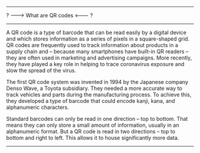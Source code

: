 -----------------------------------------------------------------------------------------------------------------------------------------------------------------
? ---> What are QR codes <--- ?

-----------------------------------------------------------------------------------------------------------------------------------------------------------------

A QR code is a type of barcode that can be read easily by a digital device and which stores information as a series of pixels in a square-shaped grid. QR codes are frequently used to track information about products in a supply chain and – because many smartphones have built-in QR readers – they are often used in marketing and advertising campaigns. More recently, they have played a key role in helping to trace coronavirus exposure and slow the spread of the virus.

The first QR code system was invented in 1994 by the Japanese company Denso Wave, a Toyota subsidiary. They needed a more accurate way to track vehicles and parts during the manufacturing process. To achieve this, they developed a type of barcode that could encode kanji, kana, and alphanumeric characters.

Standard barcodes can only be read in one direction – top to bottom. That means they can only store a small amount of information, usually in an alphanumeric format. But a QR code is read in two directions – top to bottom and right to left. This allows it to house significantly more data.


-----------------------------------------------------------------------------------------------------------------------------------------------------------------